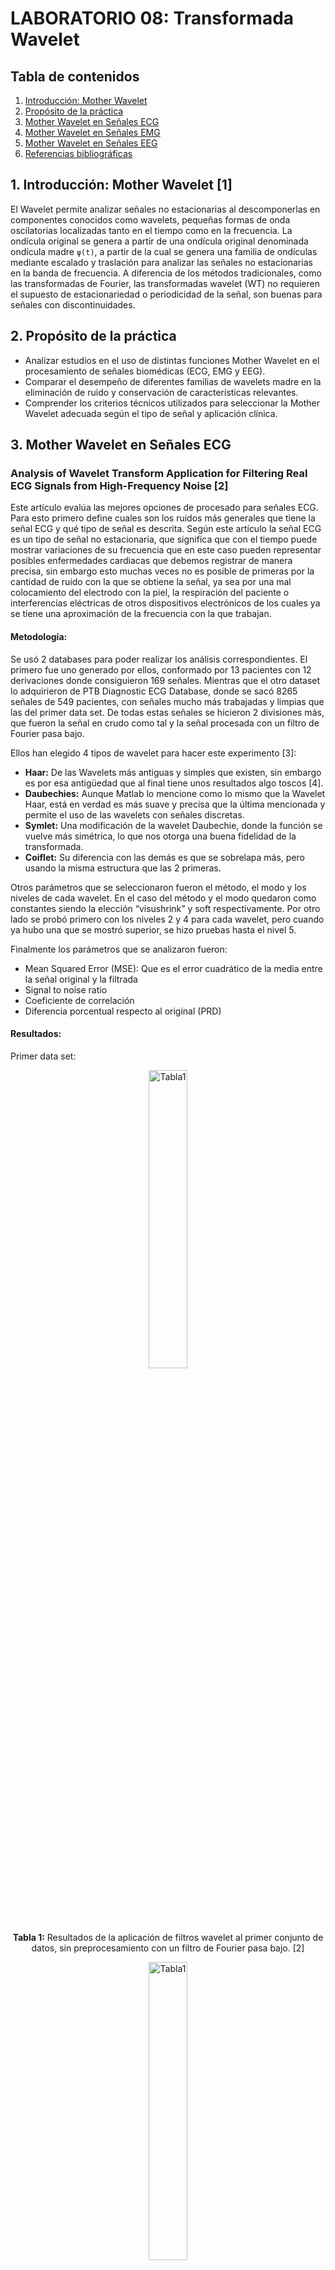 # **LABORATORIO 08: Transformada Wavelet**
## **Tabla de contenidos**

1. [Introducción: Mother Wavelet](#n1)
2. [Propósito de la práctica](#m1)
3. [Mother Wavelet en Señales ECG](#n2)  
4. [Mother Wavelet en Señales EMG](#n3)  
5. [Mother Wavelet en Señales EEG](#n4)
6. [Referencias bibliográficas](#n5)

 ## 1. Introducción: Mother Wavelet [1] <a name="n1"></a>
El Wavelet permite analizar señales no estacionarias al descomponerlas en componentes conocidos como wavelets, pequeñas formas de onda oscilatorias localizadas tanto en el tiempo 
como en la frecuencia. La ondícula original se genera a partir de una ondícula original denominada ondícula madre `ψ(t)`, a partir de la cual se genera una familia de ondículas 
mediante escalado y traslación para analizar las señales no estacionarias en la banda de frecuencia. A diferencia de los métodos tradicionales, como las transformadas de Fourier, 
las transformadas wavelet (WT) no requieren el supuesto de estacionariedad o periodicidad de la señal, son buenas para señales con discontinuidades.

 ## 2. Propósito de la práctica <a name="m1"></a>
- Analizar estudios en el uso de distintas funciones Mother Wavelet en el procesamiento de señales biomédicas (ECG, EMG y EEG).
- Comparar el desempeño de diferentes familias de wavelets madre en la eliminación de ruido y conservación de características relevantes.
- Comprender los criterios técnicos utilizados para seleccionar la Mother Wavelet adecuada según el tipo de señal y aplicación clínica.

 ## 3. Mother Wavelet en Señales ECG <a name="n2"></a>
### Analysis of Wavelet Transform Application for Filtering Real ECG Signals from High-Frequency Noise [2] 
Este artículo evalúa las mejores opciones de procesado para señales ECG. Para esto primero define cuales son los ruidos más generales que tiene la señal 
ECG y qué tipo de señal es descrita. Según este artículo la señal ECG es un tipo de señal no estacionaria, que significa que con el tiempo puede mostrar
variaciones de su frecuencia que en este caso pueden representar posibles enfermedades cardiacas que debemos registrar de manera precisa, sin
embargo esto muchas veces no es posible de primeras por la cantidad de ruido con la que se obtiene la señal, ya sea por una mal colocamiento
del electrodo con la piel, la respiración del paciente o interferencias eléctricas de otros dispositivos electrónicos de los cuales ya se 
tiene una aproximación de la frecuencia con la que trabajan.  

#### Metodología:  
Se usó 2 databases para poder realizar los análisis correspondientes. El primero fue uno generado por ellos, conformado por 13 pacientes
con 12 derivaciones donde consiguieron 169 señales. Mientras que el otro dataset lo adquirieron de PTB Diagnostic ECG Database, 
donde se sacó 8265 señales de 549 pacientes, con señales mucho más trabajadas y limpias que las del primer data set. De todas estas
señales se hicieron 2 divisiones más, que fueron la señal en crudo como tal y la señal procesada con un filtro de Fourier pasa bajo.   

Ellos han elegido 4 tipos de wavelet para hacer este experimento [3]:  
- **Haar:** De las Wavelets más antiguas y simples que existen, sin embargo es por esa antigüedad que al final tiene unos resultados algo toscos [4].
- **Daubechies:** Aunque Matlab lo mencione como lo mismo que la Wavelet Haar, está en verdad es más suave y precisa que la última mencionada y permite el uso de las wavelets con señales discretas.
- **Symlet:** Una modificación de la wavelet Daubechie, donde la función se vuelve más simétrica, lo que nos otorga una buena fidelidad de la transformada.
- **Coiflet:** Su diferencia con las demás es que se sobrelapa más, pero usando la misma estructura que las 2 primeras.  

Otros parámetros que se seleccionaron fueron el método, el modo y los niveles de cada wavelet. En el caso del método y el modo quedaron 
como constantes siendo la elección “visushrink” y soft respectivamente. Por otro lado se probó primero con los niveles 2 y 4 para cada 
wavelet, pero cuando ya hubo una que se mostró superior, se hizo pruebas hasta el nivel 5.  

Finalmente los parámetros que se analizaron fueron:  
- Mean Squared Error (MSE): Que es el error cuadrático de la media entre la señal original y la filtrada
- Signal to noise ratio
- Coeficiente de correlación
- Diferencia porcentual respecto al original (PRD)

#### Resultados:  

Primer data set:  
<div align="center">
        <img src="./imagenes/Tabla_data1.png" alt="Tabla1 " width="35%">
        <p><strong>Tabla 1:</strong> Resultados de la aplicación de filtros wavelet al primer conjunto de datos, sin preprocesamiento con un filtro de Fourier pasa bajo. [2] </p>
      </div> 

<div align="center">
        <img src="./imagenes/Tabla_data1.2.png" alt="Tabla1 " width="35%">
        <p><strong>Tabla 2:</strong> Resultados de la aplicación de filtros wavelet al primer conjunto de datos, con preprocesamiento utilizando un filtro de Fourier pasa bajo. [2] </p>
      </div> 

Segundo Data set:  

<div align="center">
        <img src="./imagenes/Tabla_data2.png" alt="Tabla1 " width="35%">
        <p><strong>Tabla 3:</strong> Resultados de la aplicación de filtros wavelet al segundo conjunto de datos. [2] </p>
      </div> 


Comparación final de niveles con el 1er data set:  
<div align="center">
        <img src="./imagenes/Tabla3.png" alt="Tabla1 " width="35%">
        <p><strong>Tabla 4:</strong> Resultados de la limpieza de la señal con el filtro wavelet SYM5 en varios niveles de descomposición. [2] </p>
      </div> 


#### Discusión:  
Como se puede observar en las primera tres tablas, el que tuvo mejor resultado fue la wavelet SYM5 de nivel 2 que obtuvo el menor MSE,
el mayor SNR e igualó con el mayor coeficiente de correlación en el primer database. Sin embargo en el segundo database el que quedó 
como el más eficaz fue el coif5 de segundo nivel que obtuvo mejores resultados que el SYM5. Por otro lado el que obtuvo los peores
resultados fue el Haar y pudimos ver que más nivel no siempre significa mejor resolución, como en estos casos que se vio que mientrás
más se aumentaba el nivel de la wavelet, peores resultados terminaban teniendo, recomendado como tal el nivel 2 para un correcto 
análisis del ECG. 


 ## 4. Mother Wavelet en Señales EMG <a name="n3"></a>
### Noise Removal of EMG Signal for Healthy Person Using Wavelet Decomposition Method with Three Different Wavelet Families to Identify the Best Wavelet for Noise Removal [5] 

#### Objetivo:      
Identificar la mejor familia de wavelets (Daubechies, Symlet o Coiflet) para eliminar el ruido en señales de electromiografía (EMG) 
en individuos sanos. Para ello, se utiliza la descomposición wavelet y se estima la Relación Señal-Ruido (SNR) con el fin de evaluar 
la eficacia de cada wavelet madre en el procesamiento de la señal biomédica.

#### Antecedentes: 
El procesamiento de señales biomédicas, como el EMG, es esencial para analizar la actividad muscular, pero estas señales suelen estar 
contaminadas con ruido técnico y biológico. Diversos estudios han aplicado técnicas como descomposición en modos empíricos, filtros 
medianos y transformadas wavelet para mejorar su calidad. Sin embargo, la mayoría se ha centrado en wavelets específicas, como las 
Daubechies, sin comparar de manera exhaustiva otras familias. Por ejemplo, Veer et al. (2014) identificaron a la wavelet db4 como 
la más eficaz. Más recientemente, se han desarrollado filtros adaptativos e incluso redes neuronales para estimar la SNR y optimizar 
la limpieza de señales EMG contaminadas. Este estudio surge de la necesidad de comparar distintas familias de wavelets para identificar 
cuál ofrece el mejor desempeño en la eliminación de ruido en señales EMG de personas sanas.

#### Metodología:  
- **Datos:** Señales EMG de sujetos sanos obtenidas de [emg_lab.net.](https://emglab.net/)
- **Descomposición Wavelet:** Se probaron tres wavelets madre (Daubechies2, Symlet2, Coiflet2) en los niveles de descomposición 4°, 5° y 6°.
- **Umbralización:** Se aplicó umbralización universal a los coeficientes de detalle para eliminar el ruido. 
- **Cálculo del SNR:** Se estimó el SNR para evaluar la efectividad de cada wavelet.

#### Resultados y discusión:  
La representación gráfica de la señal EMG ruidosa y de la señal EMG tras eliminar el ruido se muestra en las figuras a continuación.
La programación se realizó en MATLAB.  
 
<div align="center">
        <img src="./imagenes/emg_ruido.png" alt="Tabla1 " width="50%">
        <p><strong>Figura 1:</strong> Señal ruidosa original [5] </p>
      </div> 

Señales filtradas con las 3 familias en el 6° nivel:  

| Daubechies2 - 6°nivel        | Symlet2 - 6°nivel   | Coiflet2 - 6°nivel |
|-------------------|------------------|------------------|
| ![](imagenes/Daubechies2_6nivel.png)| ![](imagenes/Symlet2_6nivel.png) | ![](imagenes/coiflet2_6nivel.png) |

<div align="center">
        <img src="./imagenes/Tabla_SNR_EMG.png" alt="Tabla1 " width="35%">
        <p><strong>Tabla 5:</strong> Comparación de la relación señal-ruido (dB) de la señal EMG de un sujeto sano después de la descomposición en los niveles 4, 5 y 6 utilizando las wavelets Daubechies2, Symlet2 y Coiflet2 [5] </p>
      </div> 

Coiflet2 superó consistentemente a las demás, obteniendo los mayores valores de SNR (22.04 dB en 4° nivel, 22.44 dB en 5° y 22.49 dB en 6°), 
mientras que Daubechies2 y Symlet2 obtuvieron resultados idénticos pero inferiores (21.37 dB, 21.68 dB y 21.73 dB respectivamente).  

<div align="center">
        <img src="./imagenes/Gráfica_SNR_EMG.png" alt="Tabla1 " width="35%">
        <p><strong>Figura 2:</strong> Comparación de la relación señal-ruido (dB) de la señal EMG de 10 sujetos sanos después de la descomposición de sexto nivel utilizando las wavelets Daubechies2, Symlet2 y Coiflet2 [5]  </p>
      </div>
 
La superioridad de Coiflet2 se confirmó al validarse en 10 sujetos adicionales, destacando su potencial para aplicaciones clínicas donde la precisión en señales EMG es crítica, 
como en diagnósticos neuromusculares o sistemas protésicos.  

#### Conclusión:  
Coiflet2 es la wavelet más efectiva para eliminar ruido en señales EMG de individuos sanos, superando a las wavelets Daubechies2 y Symlet2. El estudio sugiere extender este análisis a señales
EMG de pacientes con trastornos neuromusculares, como ELA o miopatía.     


 ## 5. Mother Wavelet en Señales EEG <a name="n4"></a>
### Selection of Mother Wavelet Functions for Multi-Channel EEG Signal Analysis during a Working Memory Task [6]  

Se realizó un estudio comparativo para seleccionar la función madre wavelet entre 45 funciones wavelet siendo las familias Daubechies,
Symlets y Coiflets las más significativas. Dentro del estudio, la función sym9 correspondiente a Symlets fue la que mejor se 
correlacionó con las señales EEG.  

La sección de métodos del estudio consistió en adquisición de señales EEG, análisis wavelet y análisis estadístico.  

Sobre la adquisición de señales donde se intervino a 10 sujetos sanos con una edad media de 47.9 años y sin antecedentes neurológicos.
Para la obtención de las señales se emplearon 19 electrodos, los cuales cumplen estar en el rango de 10 a 20 electrodos según el sistema
internacional. Finalmente se le pidió a los sujetos de estudio memorizar 5 palabras con ojos cerrados durante 60 segundos.
Sobre el análisis de wavelet se empleó la transformada wavelet discreta donde se probaron 45 funciones madre wavelet de familias
ortogonales aplicada en 5 regiones (frontal, temporal, parietal, occipital y central), sobre la frecuencia se separó en 5 niveles
(delta a gamma). Finalmente se empleó el método estadístico ANOVA para identificar diferencias significativas en las correlaciones.  

<div align="center">
        <img src="./imagenes/EEG1.png" alt="Tabla1 " width="65%">
        <p><strong>Figura 3:</strong> Diagrama de bloques del método propuesto [6] </p>
      </div>

Se mencionó que se probaron 45 funciones madre wavelet, de las cuales destacan las funciones wavelet sym9, coif3 y  db7; Symlets (1-20),
Coiflets (1-5) y Daubechies (1-20) respectivamente.  

<div align="center">
        <img src="./imagenes/EEG2.png" alt="Tabla1 " width="65%">
        <p><strong>Figura 4:</strong> Gráfico comparativo de los coeficientes de correlación con 45 filtros wavelet madre para la región frontal del cerebro en 10 sujetos control.[6] </p>
      </div>

<div align="center">
        <img src="./imagenes/EEG3.png" alt="Tabla1 " width="65%">
        <p><strong>Figura 5:</strong> Gráfico comparativo de los coeficientes de correlación con 45 filtros wavelet madre para la región temporal del cerebro en 10 sujetos control. [6] </p>
      </div>

Las imágenes presentadas representan la correlación entre la función y las 2 regiones estudiadas dentro del estudio, además se debe tomar en cuenta que la precisión del estudio del ANOVA permite notar que la correlación de Sym9 es 
mayor a 0.5 siendo el máximo 1.  

De esta forma en la conclusión del estudio se identificó que Sym9 es la más compatible para las señales EEG en todas las regiones del 
cuero cabelludo mencionadas en la metodología.   


 ## 6. Referencias bibliográficas <a name="n5"></a>
[1] Siva Ramakrishna Madeti, and S.N Singh. “A Comprehensive Study on Different Types of Faults and Detection Techniques for Solar Photovoltaic System.” Solar Energy, vol. 158, 17 Oct. 2017, pp. 161–185, www.sciencedirect.com/topics/engineering/wavelet-theory#:~:text=%2Dtransform%20(WT)-,The%20wavelet%20theory%20is%20a%20mathematical%20model%20for%20non%20stationary,stationary%20or%20periodicity%20of%20signal, https://doi.org/10.1016/j.solener.2017.08.069.  
[2] Noskova, Evgeniya, and Dmitrii Tumakov. “Analysis of Wavelet Transform Application for Filtering Real ECG Signals from High-Frequency Noise.” 2024 26th International Conference on Digital Signal Processing and Its Applications (DSPA), 27 Mar. 2024, pp. 1–5, ieeexplore.ieee.org/document/10510072, https://doi.org/10.1109/dspa60853.2024.10510072.  
[3] “Introduction to Wavelet Families - MATLAB & Simulink.” Mathworks.com, 2025, www.mathworks.com/help/wavelet/gs/introduction-to-the-wavelet-families.html.  
[4] “(PDF) Aplicación de La Wavelet Haar Para Reconstruir La Función F(T)=T Sobre El Intervalo [-3,3] En Diferentes Grados de Resolución.” ResearchGate, 2025, www.researchgate.net/publication/44131124_Aplicacion_de_la_wavelet_haar_para_reconstruir_la_funcion_ftt_sobre_el_intervalo_-33_en_diferentes_grados_de_resolucion.  
[5] Dubey, Alok, et al. Noise Removal of EMG Signal for Healthy Person Using Wavelet Decomposition Method with Three Different Wavelet Families to Identify the Best Wavelet for Noise Removal. 4 July 2024, pp. 1–7, https://ieeexplore.ieee.org/document/10866342.  
[6] Al-Qazzaz, N. K., et al. Selection of Mother Wavelet Functions for Multi-Channel EEG Signal Analysis during a Working Memory Task. 2015, pp. 29015–29035, https://doi.org/10.3390/s151129015.  
